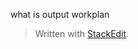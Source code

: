 
what is output
workplan

> Written with [StackEdit](https://stackedit.io/).
<!--stackedit_data:
eyJoaXN0b3J5IjpbODU2MTQ3NzQxLDczMDk5ODExNl19
-->